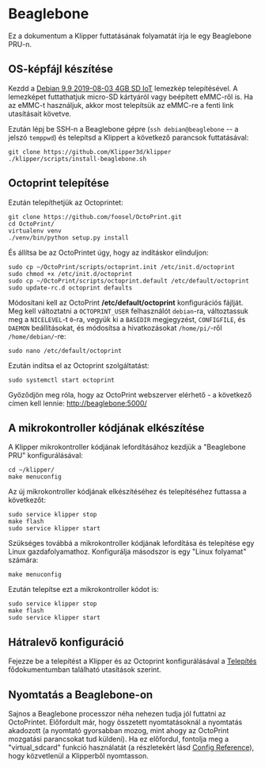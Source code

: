 # Beaglebone

Ez a dokumentum a Klipper futtatásának folyamatát írja le egy Beaglebone PRU-n.

## OS-képfájl készítése

Kezdd a [Debian 9.9 2019-08-03 4GB SD IoT](https://beagleboard.org/latest-images) lemezkép telepítésével. A lemezképet futtathatjuk micro-SD kártyáról vagy beépített eMMC-ről is. Ha az eMMC-t használjuk, akkor most telepítsük az eMMC-re a fenti link utasításait követve.

Ezután lépj be SSH-n a Beaglebone gépre (`ssh debian@beaglebone` -- a jelszó `temppwd`) és telepítsd a Klippert a következő parancsok futtatásával:

```
git clone https://github.com/Klipper3d/klipper
./klipper/scripts/install-beaglebone.sh
```

## Octoprint telepítése

Ezután telepíthetjük az Octoprintet:

```
git clone https://github.com/foosel/OctoPrint.git
cd OctoPrint/
virtualenv venv
./venv/bin/python setup.py install
```

És állítsa be az OctoPrintet úgy, hogy az indításkor elinduljon:

```
sudo cp ~/OctoPrint/scripts/octoprint.init /etc/init.d/octoprint
sudo chmod +x /etc/init.d/octoprint
sudo cp ~/OctoPrint/scripts/octoprint.default /etc/default/octoprint
sudo update-rc.d octoprint defaults
```

Módosítani kell az OctoPrint **/etc/default/octoprint** konfigurációs fájlját. Meg kell változtatni a `OCTOPRINT_USER` felhasználót `debian`-ra, változtassuk meg a `NICELEVEL`-t `0`-ra, vegyük ki a `BASEDIR` megjegyzést, `CONFIGFILE`, és `DAEMON` beállításokat, és módosítsa a hivatkozásokat `/home/pi/`-ről `/home/debian/`-re:

```
sudo nano /etc/default/octoprint
```

Ezután indítsa el az Octoprint szolgáltatást:

```
sudo systemctl start octoprint
```

Győződjön meg róla, hogy az OctoPrint webszerver elérhető - a következő címen kell lennie: <http://beaglebone:5000/>

## A mikrokontroller kódjának elkészítése

A Klipper mikrokontroller kódjának lefordításához kezdjük a "Beaglebone PRU" konfigurálásával:

```
cd ~/klipper/
make menuconfig
```

Az új mikrokontroller kódjának elkészítéséhez és telepítéséhez futtassa a következőt:

```
sudo service klipper stop
make flash
sudo service klipper start
```

Szükséges továbbá a mikrokontroller kódjának lefordítása és telepítése egy Linux gazdafolyamathoz. Konfigurálja másodszor is egy "Linux folyamat" számára:

```
make menuconfig
```

Ezután telepítse ezt a mikrokontroller kódot is:

```
sudo service klipper stop
make flash
sudo service klipper start
```

## Hátralevő konfiguráció

Fejezze be a telepítést a Klipper és az Octoprint konfigurálásával a [Telepítés](Installation.md#configuring-klipper) fődokumentumban található utasítások szerint.

## Nyomtatás a Beaglebone-on

Sajnos a Beaglebone processzor néha nehezen tudja jól futtatni az OctoPrintet. Előfordult már, hogy összetett nyomtatásoknál a nyomtatás akadozott (a nyomtató gyorsabban mozog, mint ahogy az OctoPrint mozgatási parancsokat tud küldeni). Ha ez előfordul, fontolja meg a "virtual_sdcard" funkció használatát (a részletekért lásd [Config Reference](Config_Reference.md#virtual_sdcard)), hogy közvetlenül a Klipperből nyomtasson.
